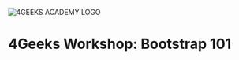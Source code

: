 ![4GEEKS ACADEMY LOGO](https://user-images.githubusercontent.com/55994508/91794139-df036f00-ebdf-11ea-8b64-1ce8f0826c1f.jpg)

# 4Geeks Workshop: Bootstrap 101 
